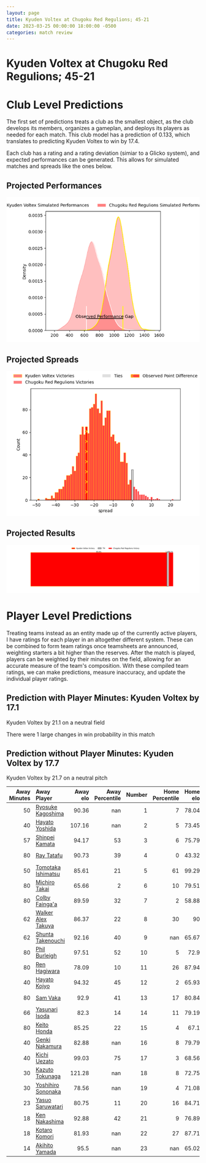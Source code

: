 ```yaml
---  
layout: page  
title: Kyuden Voltex at Chugoku Red Regulions; 45-21  
date: 2023-03-25 00:00:00 18:00:00 -0500  
categories: match review  
---
```

# Kyuden Voltex at Chugoku Red Regulions; 45-21

# Club Level Predictions


The first set of predictions treats a club as the smallest object, as the club develops its members, organizes a gameplan, and deploys its players as needed for each match. This club model has a prediction of 0.133, which translates to predicting Kyuden Voltex to win by 17.4.

Each club has a rating and a rating deviation (simiar to a Glicko system), and expected performances can be generated. This allows for simulated matches and spreads like the ones below.
## Projected Performances


![Projected Performances](plots/performances_2023-03-25-ChugokuRedRegulions-KyudenVoltex.png)
## Projected Spreads


![Projected Spreads](plots/spreads_2023-03-25-ChugokuRedRegulions-KyudenVoltex.png)
## Projected Results


![Projected Results](plots/resultbar_2023-03-25-ChugokuRedRegulions-KyudenVoltex.png)
# Player Level Predictions


Treating teams instead as an entity made up of the currently active players, I have ratings for each player in an altogether different system. These can be combined to form team ratings once teamsheets are announced, weighting starters a bit higher than the reserves. After the match is played, players can be weighted by their minutes on the field, allowing for an accurate measure of the team's composition. With these compiled team ratings, we can make predictions, measure inaccuracy, and update the individual player ratings.
## Prediction with Player Minutes: Kyuden Voltex by 17.1


Kyuden Voltex by 21.1 on a neutral field

There were 1 large changes in win probability in this match
## Prediction without Player Minutes: Kyuden Voltex by 17.7


Kyuden Voltex by 21.7 on a neutral pitch



|   Away Minutes | Away Player                                                         |   Away elo |   Away Percentile |   Number |   Home Percentile |   Home elo | Home Player                                                             |   Home Minutes |
|---------------:|:--------------------------------------------------------------------|-----------:|------------------:|---------:|------------------:|-----------:|:------------------------------------------------------------------------|---------------:|
|             50 | [Ryosuke Kagoshima](..//playerfiles//RyosukeKagoshima_cleaned.md)   |      90.36 |               nan |        1 |                 7 |      78.04 | [Kojiro Arito](..//playerfiles//KojiroArito_cleaned.md)                 |             62 |
|             40 | [Hayato Yoshida](..//playerfiles//HayatoYoshida_cleaned.md)         |     107.16 |               nan |        2 |                 5 |      73.45 | [Yuuki Asai](..//playerfiles//YuukiAsai_cleaned.md)                     |             47 |
|             57 | [Shinpei Kamata](..//playerfiles//ShinpeiKamata_cleaned.md)         |      94.17 |                53 |        3 |                 6 |      75.79 | [Saiya Kitajima](..//playerfiles//SaiyaKitajima_cleaned.md)             |             62 |
|             80 | [Ray Tatafu](..//playerfiles//RayTatafu_cleaned.md)                 |      90.73 |                39 |        4 |                 0 |      43.32 | [Taro Nishikawa](..//playerfiles//TaroNishikawa_cleaned.md)             |             80 |
|             50 | [Tomotaka Ishimatsu](..//playerfiles//TomotakaIshimatsu_cleaned.md) |      85.61 |                21 |        5 |                61 |      99.29 | [Tomonari Aoki](..//playerfiles//TomonariAoki_cleaned.md)               |             71 |
|             80 | [Michiro Takai](..//playerfiles//MichiroTakai_cleaned.md)           |      65.66 |                 2 |        6 |                10 |      79.51 | [Shintaro Matsuda](..//playerfiles//ShintaroMatsuda_cleaned.md)         |             48 |
|             80 | [Colby Fainga'a](..//playerfiles//ColbyFainga'a_cleaned.md)         |      89.59 |                32 |        7 |                 2 |      58.88 | [Kouta Moriyama](..//playerfiles//KoutaMoriyama_cleaned.md)             |             80 |
|             62 | [Walker Alex Takuya](..//playerfiles//WalkerAlexTakuya_cleaned.md)  |      86.37 |                22 |        8 |                30 |      90    | [Ed Quirk](..//playerfiles//EdQuirk_cleaned.md)                         |             80 |
|             62 | [Shunta Takenouchi](..//playerfiles//ShuntaTakenouchi_cleaned.md)   |      92.16 |                40 |        9 |               nan |      65.67 | [Shohei Tsukamoto](..//playerfiles//ShoheiTsukamoto_cleaned.md)         |             66 |
|             80 | [Phil Burleigh](..//playerfiles//PhilBurleigh_cleaned.md)           |      97.51 |                52 |       10 |                 5 |      72.9  | [Hashizo Yoshida](..//playerfiles//HashizoYoshida_cleaned.md)           |             80 |
|             80 | [Ren Hagiwara](..//playerfiles//RenHagiwara_cleaned.md)             |      78.09 |                10 |       11 |                26 |      87.94 | [Hirofumi Higashikawa](..//playerfiles//HirofumiHigashikawa_cleaned.md) |             80 |
|             40 | [Hayato Kojyo](..//playerfiles//HayatoKojyo_cleaned.md)             |      94.32 |                45 |       12 |                 2 |      65.93 | [Makoto Torikai](..//playerfiles//MakotoTorikai_cleaned.md)             |             80 |
|             80 | [Sam Vaka](..//playerfiles//SamVaka_cleaned.md)                     |      92.9  |                41 |       13 |                17 |      80.84 | [Riki Yamaguchi](..//playerfiles//RikiYamaguchi_cleaned.md)             |             62 |
|             66 | [Yasunari Isoda](..//playerfiles//YasunariIsoda_cleaned.md)         |      82.3  |                14 |       14 |                11 |      79.19 | [Kentaro Fujii](..//playerfiles//KentaroFujii_cleaned.md)               |             80 |
|             80 | [Keito Honda](..//playerfiles//KeitoHonda_cleaned.md)               |      85.25 |                22 |       15 |                 4 |      67.1  | [Masahiro Nakano](..//playerfiles//MasahiroNakano_cleaned.md)           |             50 |
|             40 | [Genki Nakamura](..//playerfiles//GenkiNakamura_cleaned.md)         |      82.88 |               nan |       16 |                 8 |      79.79 | [Kentaro Iwanaga](..//playerfiles//KentaroIwanaga_cleaned.md)           |             33 |
|             40 | [Kichi Uezato](..//playerfiles//KichiUezato_cleaned.md)             |      99.03 |                75 |       17 |                 3 |      68.56 | [Shun Kawaguchi](..//playerfiles//ShunKawaguchi_cleaned.md)             |             32 |
|             30 | [Kazuto Tokunaga](..//playerfiles//KazutoTokunaga_cleaned.md)       |     121.28 |               nan |       18 |                 8 |      72.75 | [Motoki Arai](..//playerfiles//MotokiArai_cleaned.md)                   |             30 |
|             30 | [Yoshihiro Sononaka](..//playerfiles//YoshihiroSononaka_cleaned.md) |      78.56 |               nan |       19 |                 4 |      71.08 | [Toshiyuki Ooki](..//playerfiles//ToshiyukiOoki_cleaned.md)             |             18 |
|             23 | [Yasuo Saruwatari](..//playerfiles//YasuoSaruwatari_cleaned.md)     |      80.75 |                11 |       20 |                16 |      84.71 | [Kento Miyata](..//playerfiles//KentoMiyata_cleaned.md)                 |             18 |
|             18 | [Ken Nakashima](..//playerfiles//KenNakashima_cleaned.md)           |      92.88 |                42 |       21 |                 9 |      76.89 | [Shinya Hirayama](..//playerfiles//ShinyaHirayama_cleaned.md)           |             18 |
|             18 | [Kotaro Komori](..//playerfiles//KotaroKomori_cleaned.md)           |      81.93 |               nan |       22 |                27 |      87.71 | [Atsushi Mizofuchi](..//playerfiles//AtsushiMizofuchi_cleaned.md)       |             14 |
|             14 | [Akihito Yamada](..//playerfiles//AkihitoYamada_cleaned.md)         |      95.5  |               nan |       23 |               nan |      65.02 | [Kennta Fujisaki](..//playerfiles//KenntaFujisaki_cleaned.md)           |              9 |

